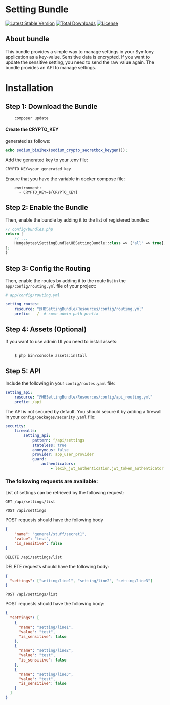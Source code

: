 Setting Bundle
========================

[![Latest Stable Version](https://poser.pugx.org/hengebytes/setting-bundle/v/stable.svg)](https://packagist.org/packages/hengebytes/setting-bundle)
[![Total Downloads](https://poser.pugx.org/hengebytes/setting-bundle/downloads.svg)](https://packagist.org/packages/hengebytes/setting-bundle)
[![License](https://poser.pugx.org/hengebytes/setting-bundle/license.svg)](https://packagist.org/packages/hengebytes/setting-bundle)

About bundle
---------------------------
This bundle provides a simple way to manage settings in your Symfony application as a key-value.
Sensitive data is encrypted. If you want to update the sensitive setting, you need to send the raw value again.
The bundle provides an API to manage settings.


Installation
============

Step 1: Download the Bundle
---------------------------

```bash
    composer update
```

#### Create the CRYPTO_KEY
generated as follows:
```php
echo sodium_bin2hex(sodium_crypto_secretbox_keygen());
```

Add the generated key to your .env file:
```
CRYPTO_KEY=your_generated_key
```

Ensure that you have the variable in docker compose file:
```
    environment:
      - CRYPTO_KEY=${CRYPTO_KEY}
```

Step 2: Enable the Bundle
-------------------------

Then, enable the bundle by adding it to the list of registered bundles:

```php
// config/bundles.php
return [
    // ...
    Hengebytes\SettingBundle\HBSettingBundle::class => ['all' => true],
];
}
```

Step 3: Config the Routing
--------------------------

Then, enable the routes by adding it to the route list
in the `app/config/routing.yml` file of your project: 

```yaml
# app/config/routing.yml

setting_routes:
    resource: "@HBSettingBundle/Resources/config/routing.yml"
    prefix:   /  # some admin path prefix
```

Step 4: Assets (Optional)
--------------------------

If you want to use admin UI you need to install assets:

```bash

    $ php bin/console assets:install
```

Step 5: API
--------------------------

Include the following in your `config/routes.yaml` file:
```yaml
setting_api:
    resource: "@HBSettingBundle/Resources/config/api_routing.yml"
    prefix: /api
```

The API is not secured by default. You should secure it by adding a firewall in your `config/packages/security.yaml` file:
```yaml
security:
    firewalls:
        setting_api:
            pattern: ^/api/settings
            stateless: true
            anonymous: false
            provider: app_user_provider
            guard:
                authenticators:
                    - lexik_jwt_authentication.jwt_token_authenticator
```
### The following requests are available:

List of settings can be retrieved by the following request:

`GET /api/settings/list`

`POST /api/settings`

POST requests should have the following body
```json
{
    "name": "general/stuff/secret1",
    "value": "test",
    "is_sensitive": false
}
```
`DELETE /api/settings/list`

DELETE requests should have the following body:
```json
{
  "settings": ["setting/line1", "setting/line2", "setting/line3"]
}
```
`POST /api/settings/list`

POST requests should have the following body:
```json
{
  "settings": [
    {
      "name": "setting/line1",
      "value": "test",
      "is_sensitive": false
    },
    {
      "name": "setting/line2",
      "value": "test",
      "is_sensitive": false
    },
    {
      "name": "setting/line3",
      "value": "test",
      "is_sensitive": false
    }
  ]
}
```
